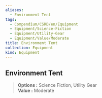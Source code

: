 ```yaml
---
aliases:
  - Environment Tent
tags:
  - Compendium/CSRD/en/Equipment
  - Equipment/Science-Fiction
  - Equipment/Utility-Gear
  - Equipment/Value/Moderate
title: Environment Tent
collection: Equipment
kind: Equipment
---
```

## Environment Tent  
  
>  
> **Options :** Science Fiction, Utility Gear  
> **Value :** Moderate